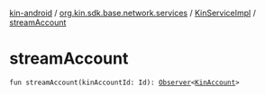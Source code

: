 [kin-android](../../index.md) / [org.kin.sdk.base.network.services](../index.md) / [KinServiceImpl](index.md) / [streamAccount](./stream-account.md)

# streamAccount

`fun streamAccount(kinAccountId: Id): `[`Observer`](../../org.kin.sdk.base.tools/-observer/index.md)`<`[`KinAccount`](../../org.kin.sdk.base.models/-kin-account/index.md)`>`